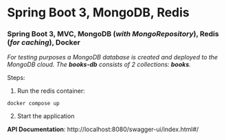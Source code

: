 # Spring Boot 3, MongoDB, Redis

### Spring Boot 3, MVC, MongoDB (_with MongoRepository_), Redis (_for caching_), Docker

_For testing purposes a MongoDB database is created and deployed to the MongoDB cloud.
The **books-db** consists of 2 collections: **books**._

Steps:

1) Run the redis container:

```
docker compose up
```

2) Start the application

**API Documentation**: http://localhost:8080/swagger-ui/index.html#/
